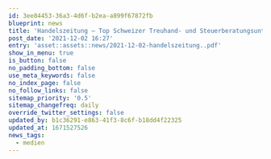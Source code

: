 ```yaml
---
id: 3ee84453-36a3-4d6f-b2ea-a899f67872fb
blueprint: news
title: 'Handelszeitung – Top Schweizer Treuhand- und Steuerberatungsunternehmen 2022'
post_date: '2021-12-02 16:27'
entry: 'asset::assets::news/2021-12-02-handelszeitung..pdf'
show_in_menu: true
is_button: false
no_padding_bottom: false
use_meta_keywords: false
no_index_page: false
no_follow_links: false
sitemap_priority: '0.5'
sitemap_changefreq: daily
override_twitter_settings: false
updated_by: b1c36291-e863-41f3-8c6f-b18dd4f22325
updated_at: 1671527526
news_tags:
  - medien
---
```

